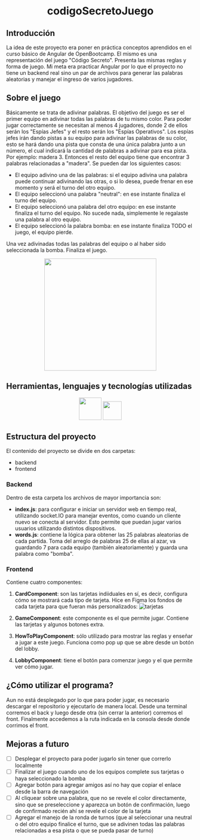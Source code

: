 <h1 align="center"> codigoSecretoJuego  </h1>

## Introducción
La idea de este proyecto era poner en práctica conceptos aprendidos en el curso básico de Angular de OpenBootcamp. El mismo es una representación del juego "Código Secreto". Presenta las mismas reglas y forma de juego. Mi meta era practicar Angular por lo que el proyecto no tiene un backend real sino un par de archivos para generar las palabras aleatorias y manejar el ingreso de varios jugadores.

## Sobre el juego
Básicamente se trata de adivinar palabras. El objetivo del juego es ser el primer equipo en adivinar todas las palabras de tu mismo color. Para poder jugar correctamente se necesitan al menos 4 jugadores, donde 2 de ellos serán los "Espías Jefes" y el resto serán los "Espías Operativos". Los espías jefes irán dando pistas a su equipo para adivinar las palabras de su color, esto se hará dando una pista que consta de una única palabra junto a un número, el cual indicará la cantidad de palabras a adivinar para esa pista. Por ejemplo: madera 3. Entonces el resto del equipo tiene que encontrar 3 palabras relacionadas a "madera". Se pueden dar los siguientes casos:
- El equipo adivino una de las palabras: si el equipo adivina una palabra puede continuar adivinando las otras, o si lo desea, puede frenar en ese momento y será el turno del otro equipo.
- El equipo seleccionó una palabra "neutral": en ese instante finaliza el turno del equipo.
- El equipo seleccionó una palabra del otro equipo: en ese instante finaliza el turno del equipo. No sucede nada, simplemente le regalaste una palabra al otro equipo.
- El equipo seleccionó la palabra bomba: en ese instante finaliza TODO el juego, el equipo pierde.

Una vez adivinadas todas las palabras del equipo o al haber sido seleccionada la bomba. Finaliza el juego.
<div align="center">
  <img src="https://github.com/user-attachments/assets/4fbf6b32-cd01-41d8-9942-ff9fb60bc4a2" width="300">
</div>

## Herramientas, lenguajes y tecnologías utilizadas
<p align="center">
  <img src="https://github.com/user-attachments/assets/ea06a514-94b7-46be-b93f-23e28a584b8b" style="width: 60px; height: auto;" />
  <img src="https://encrypted-tbn0.gstatic.com/images?q=tbn:ANd9GcTebRBzJhW1BDg-1D9keKRb3e0GXVBUBI1ORA&s" style="width: 50px; height: auto;" />
</p>

## Estructura del proyecto
El contenido del proyecto se divide en dos carpetas:
- backend
- frontend

### Backend
Dentro de esta carpeta los archivos de mayor importancia son:
- **index.js**: para configurar e iniciar un servidor web en tiempo real, utilizando socket.IO para manejar eventos, como cuando un cliente nuevo se conecta al servidor. Esto permite que puedan jugar varios usuarios utilizando distintos dispositivos.
- **words.js**: contiene la lógica para obtener las 25 palabras aleatorias de cada partida. Toma del arreglo de palabras 25 de ellas al azar, va guardando 7 para cada equipo (también aleatoriamente) y guarda una palabra como "bomba".

### Frontend
Contiene cuatro componentes:
1. **CardComponent**: son las tarjetas indiiduales en sí, es decir, configura cómo se mostrará cada tipo de tarjeta.
   Hice en Figma los fondos de cada tarjeta para que fueran más personalizados:
   ![tarjetas](https://github.com/user-attachments/assets/c04ee801-974d-4548-b7ac-9671084822f9)

3. **GameComponent**: este componente es el que permite jugar. Contiene las tarjetas y algunos botones extra.
4. **HowToPlayComponent**: sólo utilizado para mostrar las reglas y enseñar a jugar a este juego. Funciona como pop up que se abre desde un botón del lobby.
5. **LobbyComponent**: tiene el botón para comenzar juego y el que permite ver cómo jugar.

## ¿Cómo utilizar el programa?
Aun no está desplegado por lo que para poder jugar, es necesario descargar el repositorio y ejecutarlo de manera local. Desde una terminal corremos el back y luego desde otra (sin cerrar la anterior) corremos el front. Finalmente accedemos a la ruta indicada en la consola desde donde corrimos el front.

## Mejoras a futuro
- [ ] Desplegar el proyecto para poder jugarlo sin tener que correrlo localmente
- [ ] Finalizar el juego cuando uno de los equipos complete sus tarjetas o haya seleccionado la bomba
- [ ] Agregar botón para agregar amigos así no hay que copiar el enlace desde la barra de navegación
- [ ] Al cliquear sobre una palabra, que no se revele el color directamente, sino que se preseleccione y aparezca un botón de confirmación, luego de confirmado recién ahí se revele el color de la tarjeta
- [ ] Agregar el manejo de la ronda de turnos (que al seleccionar una neutral o del otro equipo finalice el turno, que se adivinen todas las palabras relacionadas a esa pista o que se pueda pasar de turno)
